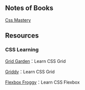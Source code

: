 ## Notes of Books

[Css Mastery](./css-mastery.md)

## Resources

### CSS Learning

[Grid Garden](https://cssgridgarden.com/)：Learn CSS Grid

[Griddy](https://griddy.io/)：Learn CSS Grid

[Flexbox Froggy](https://flexboxfroggy.com)：Learn CSS Flexbox
